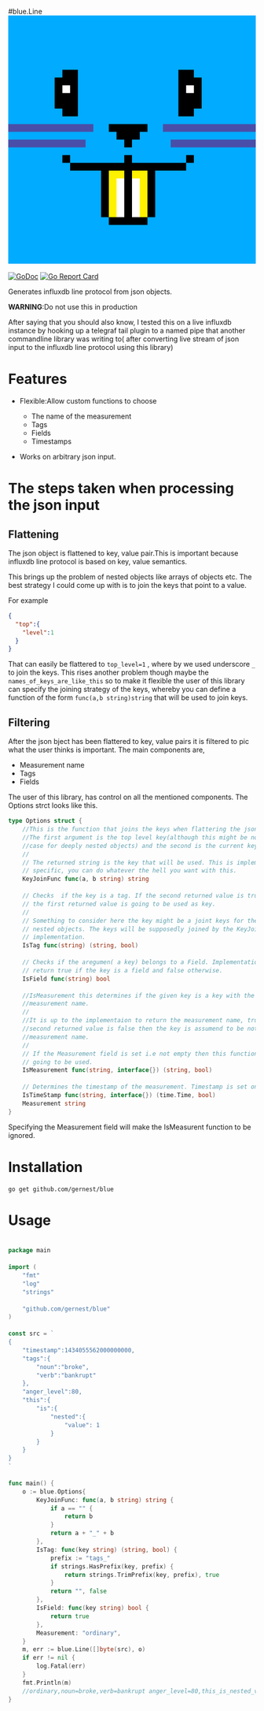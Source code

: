 

#blue.Line ![blue logo](logo-512.png)

[![GoDoc](https://godoc.org/github.com/gernest/blue?status.svg)](https://godoc.org/github.com/gernest/blue) [![Go Report Card](https://goreportcard.com/badge/github.com/gernest/blue)](https://goreportcard.com/report/github.com/gernest/blue)

Generates influxdb line protocol from json objects.


**WARNING**:Do not use this in production

After saying that you should also know, I tested this on a live influxdb instance
by hooking up a telegraf tail plugin to a named pipe that another commandline
library was writing to( after converting live stream of json input to the
influxdb line protocol using this library)

# Features

* Flexible:Allow custom functions to choose
   - The name of the measurement
   - Tags
   - Fields
   - Timestamps

* Works on arbitrary json input.


# The steps taken when processing the json input

## Flattening
The json object is flattened to key, value pair.This is important because
influxdb line protocol is based on key, value semantics.

This brings up the problem of nested objects like arrays of objects etc. The
best strategy I could come up with is to join the keys that point to a value.

For example
```json
{
  "top":{
    "level":1
  }
}
```

That can easily be flattered to `top_level=1` , where by we used underscore `_` to
join the keys. This rises another problem though maybe the
`names_of_keys_are_like_this` so to make it flexible the user of this library
can specify the joining strategy of the keys, whereby you can define a function
of the form `func(a,b string)string` that will be used to join keys.


## Filtering

After the json bject has been flattered to key, value pairs it is filtered to
pic what the user thinks is important. The main components are,

- Measurement name
- Tags
- Fields

The user of this library, has control on all the mentioned components. The
Options strct looks like this.

```go
type Options struct {
	//This is the function that joins the keys when flattering the json object.
	//The first argument is the top level key(although this might be not the
	//case for deeply nested objects) and the second is the current key.
	//
	// The returned string is the key that will be used. This is implementation
	// specific, you can do whatever the hell you want with this.
	KeyJoinFunc func(a, b string) string

	// Checks  if the key is a tag. If the second returned value is true then
	// the first returned value is going to be used as key.
	//
	// Something to consider here the key might be a joint keys for the deeply
	// nested objects. The keys will be supposedly joined by the KeyJoinFunc
	// implementation.
	IsTag func(string) (string, bool)

	// Checks if the aregumen( a key) belongs to a Field. Implementations should
	// return true if the key is a field and false otherwise.
	IsField func(string) bool

	//IsMeasurement this determines if the given key is a key with the
	//measurement name.
	//
	//It is up to the implementaion to return the measurement name, true. If the
	//second returned value is false then the key is assumend to be not
	//measurement name.
	//
	// If the Measurement field is set i.e not empty then this function is nver
	// going to be used.
	IsMeasurement func(string, interface{}) (string, bool)

	// Determines the timestamp of the measurement. Timestamp is set only once.
	IsTimeStamp func(string, interface{}) (time.Time, bool)
	Measurement string
}
```

Specifying the Measurement field will make the IsMeasurent function to be
ignored.

# Installation
```shell
go get github.com/gernest/blue
```


# Usage
```go

package main

import (
	"fmt"
	"log"
	"strings"

	"github.com/gernest/blue"
)

const src = `
{
	"timestamp":1434055562000000000,
	"tags":{
		"noun":"broke",
		"verb":"bankrupt"
	},
	"anger_level":80,
	"this":{
		"is":{
			"nested":{
				"value": 1
			}
		}
	}
}
`

func main() {
	o := blue.Options{
		KeyJoinFunc: func(a, b string) string {
			if a == "" {
				return b
			}
			return a + "_" + b
		},
		IsTag: func(key string) (string, bool) {
			prefix := "tags_"
			if strings.HasPrefix(key, prefix) {
				return strings.TrimPrefix(key, prefix), true
			}
			return "", false
		},
		IsField: func(key string) bool {
			return true
		},
		Measurement: "ordinary",
	}
	m, err := blue.Line([]byte(src), o)
	if err != nil {
		log.Fatal(err)
	}
	fmt.Println(m)
	//ordinary,noun=broke,verb=bankrupt anger_level=80,this_is_nested_value=1 1434055562000000000
}
```
